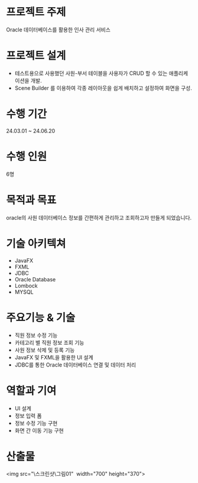 # 프로젝트 주제
Oracle 데이터베이스를 활용한 인사 관리 서비스

# 프로젝트 설계
+ 테스트용으로 사용했던 사원-부서 테이블을 사용자가 CRUD 할 수 있는 애플리케이션을 개발.
+ Scene Builder 를 이용하여 각종 레이아웃을 쉽게 배치하고 설정하여 화면을 구성.

# 수행 기간 
24.03.01 ~ 24.06.20

# 수행 인원 
6명

# 목적과 목표
oracle의 사원 데이터베이스 정보를 간편하게 관리하고 조회하고자 만들게 되었습니다.

# 기술 아키텍쳐
- JavaFX
- FXML
- JDBC
- Oracle Database
- Lombock
- MYSQL
  
# 주요기능 & 기술
- 직원 정보 수정 기능
- 카테고리 별 직원 정보 조회 기능
- 사원 정보 삭제 및 등록 기능
- JavaFX 및 FXML을 활용한 UI 설계
- JDBC를 통한 Oracle 데이터베이스 연결 및 데이터 처리
  
# 역할과 기여
- UI 설계
- 정보 입력 폼
- 정보 수정 기능 구현
- 화면 간 이동 기능 구현
  
# 산출물
<img src="\스크린샷\그림01"  width="700" height="370">

